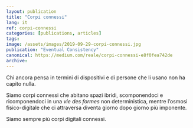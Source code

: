 ```yaml
---
layout: publication
title: "Corpi connessi"
lang: it
ref: corpi-connessi
categories: [publications, articles]
tags:
image: /assets/images/2019-09-29-corpi-connessi.jpg
publication: "Eventual Consistency"
canonical: https://medium.com/reale/corpi-connessi-e8f0fea742de
archive:
---
```


Chi ancora pensa in termini di dispositivi e di persone che li usano non ha capito nulla.

Siamo corpi connessi che abitano spazi ibridi, scomponendoci e ricomponendoci in una *vie des formes* non deterministica, mentre l’osmosi fisico-digitale che ci attraversa diventa giorno dopo giorno più imponente.

Siamo sempre più corpi digitali connessi.
